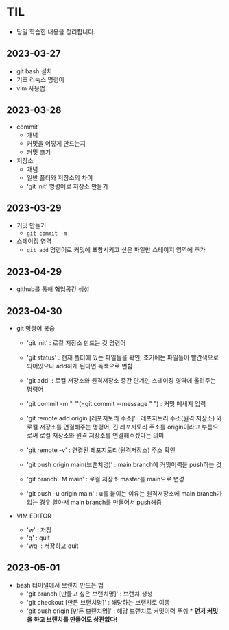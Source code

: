 # TIL
- 당일 학습한 내용을 정리합니다.

## 2023-03-27
- git bash 설치
- 기초 리눅스 명령어
- vim 사용법

## 2023-03-28
- commit
    - 개념
    - 커밋을 어떻게 만드는지
    - 커밋 크기
- 저장소
    - 개념
    - 일반 폴더와 저장소의 차이
    - 'git init' 명령어로 저장소 만들기

## 2023-03-29
- 커밋 만들기
    - `git commit -m`
- 스테이징 영역
    - `git add` 명령어로 커밋에 포함시키고 싶은 파일만 스테이지 영역에 추가

## 2023-04-29
- github를 통해 협업공간 생성

## 2023-04-30
- git 명령어 복습
    - 'git init' : 로컬 저장소 만드는 깃 명령어

    - 'git status' : 현재 폴더에 있는 파일들을 확인, 초기에는 파일들이 빨간색으로 되어있으나 add하게 된다면 녹색으로 변함

    - 'git add' : 로컬 저장소와 원격저장소 중간 단계인 스테이징 영역에 올려주는 명령어

    - 'git commit -m " "'(=git commit --message " ") : 커밋 메세지 입력 

    - 'git remote add origin [레포지토리 주소]' : 레포지토리 주소(원격 저장소)
    와 로컬 저장소를 연결해주는 명령어, 긴 레포지토리 주소를 origin이라고 부름으로써 로컬 저장소와 원격 저장소를 연결해주겠다는 의미

    - 'git remote -v' : 연결된 레포지토리(원격저장소) 주소 확인

    - 'git push origin main(브랜치명)' : main branch에 커밋이력을 push하는 것

    - 'git branch -M main' : 로컬 저장소 master를 main으로 변경

    - 'git push -u origin main' : u를 붙이는 이유는 원격저장소에 main 
    branch가 없는 경우 알아서 main branch를 만들어서 push해줌
    
- VIM EDITOR
    - 'w' : 저장
    - 'q' : quit
    - 'wq' : 저장하고 quit

## 2023-05-01
- bash 터미널에서 브랜치 만드는 법
    - 'git branch [만들고 싶은 브랜치명]' : 브랜치 생성
    - 'git checkout [만든 브랜치명]' : 해당하는 브랜치로 이동
    - 'git push origin [만든 브랜치명]' : 해당 브랜치로 커밋이력 푸쉬
    \* __먼저 커밋을 하고 브랜치를 만들어도 상관없다!__